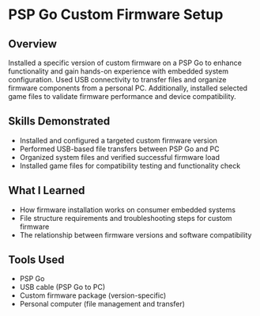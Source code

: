 # PSP Go Custom Firmware Setup

## Overview
Installed a specific version of custom firmware on a PSP Go to enhance functionality and gain hands-on experience with embedded system configuration. Used USB connectivity to transfer files and organize firmware components from a personal PC. Additionally, installed selected game files to validate firmware performance and device compatibility.

## Skills Demonstrated
- Installed and configured a targeted custom firmware version
- Performed USB-based file transfers between PSP Go and PC
- Organized system files and verified successful firmware load
- Installed game files for compatibility testing and functionality check

## What I Learned
- How firmware installation works on consumer embedded systems
- File structure requirements and troubleshooting steps for custom firmware
- The relationship between firmware versions and software compatibility

## Tools Used
- PSP Go
- USB cable (PSP Go to PC)
- Custom firmware package (version-specific)
- Personal computer (file management and transfer)
